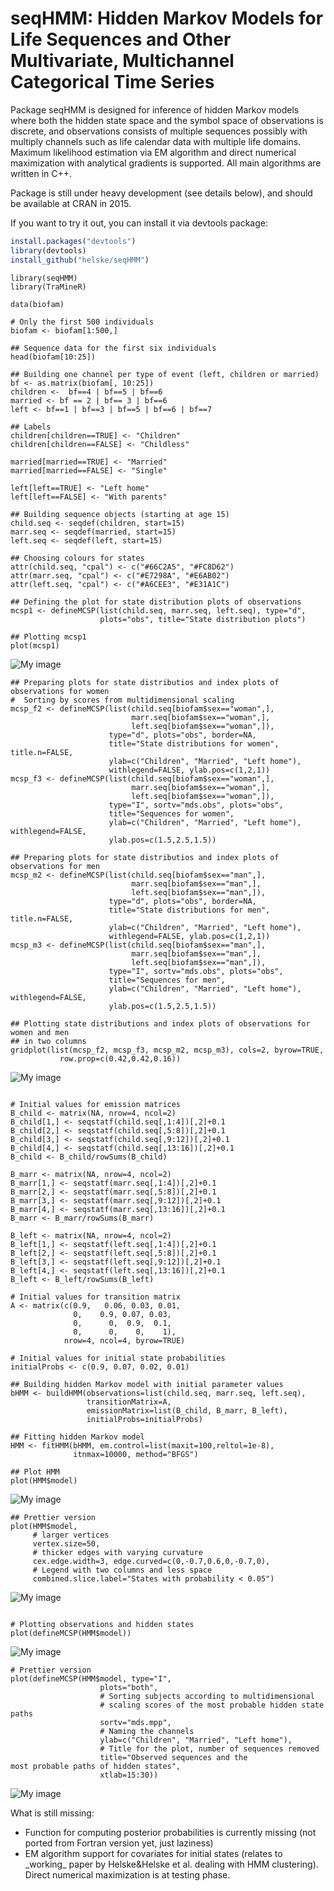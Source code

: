 seqHMM: Hidden Markov Models for Life Sequences and Other Multivariate, Multichannel Categorical Time Series
====================================================================================================

Package seqHMM is designed for inference of hidden Markov models
    where both the hidden state space and the symbol space of observations is
    discrete, and observations consists of multiple sequences possibly with
    multiply channels such as life calendar data with multiple life domains.
    Maximum likelihood estimation via EM algorithm and direct numerical
    maximization with analytical gradients is supported. All main algorithms
    are written in C++.

Package is still under heavy development (see details below), and should be available at CRAN in 2015.

If you want to try it out, you can install it via devtools package:

```R
install.packages("devtools")
library(devtools)
install_github("helske/seqHMM")
```

```
library(seqHMM)
library(TraMineR)

data(biofam)

# Only the first 500 individuals
biofam <- biofam[1:500,]

## Sequence data for the first six individuals
head(biofam[10:25])

## Building one channel per type of event (left, children or married)
bf <- as.matrix(biofam[, 10:25]) 
children <-  bf==4 | bf==5 | bf==6 
married <- bf == 2 | bf== 3 | bf==6 
left <- bf==1 | bf==3 | bf==5 | bf==6 | bf==7

## Labels
children[children==TRUE] <- "Children" 
children[children==FALSE] <- "Childless"

married[married==TRUE] <- "Married" 
married[married==FALSE] <- "Single"

left[left==TRUE] <- "Left home" 
left[left==FALSE] <- "With parents"

## Building sequence objects (starting at age 15)
child.seq <- seqdef(children, start=15) 
marr.seq <- seqdef(married, start=15) 
left.seq <- seqdef(left, start=15)

## Choosing colours for states
attr(child.seq, "cpal") <- c("#66C2A5", "#FC8D62")
attr(marr.seq, "cpal") <- c("#E7298A", "#E6AB02")
attr(left.seq, "cpal") <- c("#A6CEE3", "#E31A1C")

## Defining the plot for state distribution plots of observations
mcsp1 <- defineMCSP(list(child.seq, marr.seq, left.seq), type="d", 
                    plots="obs", title="State distribution plots")

## Plotting mcsp1
plot(mcsp1)
```
![My image](https://github.com/helske/seqHMM/blob/master/Examples/mcsp1.png)
```
## Preparing plots for state distributios and index plots of observations for women
#  Sorting by scores from multidimensional scaling
mcsp_f2 <- defineMCSP(list(child.seq[biofam$sex=="woman",],
                           marr.seq[biofam$sex=="woman",], 
                           left.seq[biofam$sex=="woman",]),
                      type="d", plots="obs", border=NA,
                      title="State distributions for women", title.n=FALSE,
                      ylab=c("Children", "Married", "Left home"), 
                      withlegend=FALSE, ylab.pos=c(1,2,1))
mcsp_f3 <- defineMCSP(list(child.seq[biofam$sex=="woman",],
                           marr.seq[biofam$sex=="woman",], 
                           left.seq[biofam$sex=="woman",]),
                      type="I", sortv="mds.obs", plots="obs", 
                      title="Sequences for women",
                      ylab=c("Children", "Married", "Left home"), withlegend=FALSE,
                      ylab.pos=c(1.5,2.5,1.5))

## Preparing plots for state distributios and index plots of observations for men
mcsp_m2 <- defineMCSP(list(child.seq[biofam$sex=="man",], 
                           marr.seq[biofam$sex=="man",], 
                           left.seq[biofam$sex=="man",]), 
                      type="d", plots="obs", border=NA,
                      title="State distributions for men", title.n=FALSE,
                      ylab=c("Children", "Married", "Left home"), 
                      withlegend=FALSE, ylab.pos=c(1,2,1))
mcsp_m3 <- defineMCSP(list(child.seq[biofam$sex=="man",],
                           marr.seq[biofam$sex=="man",], 
                           left.seq[biofam$sex=="man",]),
                      type="I", sortv="mds.obs", plots="obs", 
                      title="Sequences for men",
                      ylab=c("Children", "Married", "Left home"), withlegend=FALSE,
                      ylab.pos=c(1.5,2.5,1.5))

## Plotting state distributions and index plots of observations for women and men 
## in two columns 
gridplot(list(mcsp_f2, mcsp_f3, mcsp_m2, mcsp_m3), cols=2, byrow=TRUE, 
           row.prop=c(0.42,0.42,0.16))
```
![My image](https://github.com/helske/seqHMM/blob/master/Examples/gridplot.png)
```

# Initial values for emission matrices 
B_child <- matrix(NA, nrow=4, ncol=2) 
B_child[1,] <- seqstatf(child.seq[,1:4])[,2]+0.1 
B_child[2,] <- seqstatf(child.seq[,5:8])[,2]+0.1 
B_child[3,] <- seqstatf(child.seq[,9:12])[,2]+0.1 
B_child[4,] <- seqstatf(child.seq[,13:16])[,2]+0.1 
B_child <- B_child/rowSums(B_child)

B_marr <- matrix(NA, nrow=4, ncol=2) 
B_marr[1,] <- seqstatf(marr.seq[,1:4])[,2]+0.1 
B_marr[2,] <- seqstatf(marr.seq[,5:8])[,2]+0.1 
B_marr[3,] <- seqstatf(marr.seq[,9:12])[,2]+0.1 
B_marr[4,] <- seqstatf(marr.seq[,13:16])[,2]+0.1 
B_marr <- B_marr/rowSums(B_marr)

B_left <- matrix(NA, nrow=4, ncol=2) 
B_left[1,] <- seqstatf(left.seq[,1:4])[,2]+0.1 
B_left[2,] <- seqstatf(left.seq[,5:8])[,2]+0.1 
B_left[3,] <- seqstatf(left.seq[,9:12])[,2]+0.1 
B_left[4,] <- seqstatf(left.seq[,13:16])[,2]+0.1 
B_left <- B_left/rowSums(B_left)

# Initial values for transition matrix 
A <- matrix(c(0.9,   0.06, 0.03, 0.01,
              0,    0.9, 0.07, 0.03, 
              0,      0,  0.9,  0.1, 
              0,      0,    0,    1), 
            nrow=4, ncol=4, byrow=TRUE)

# Initial values for initial state probabilities 
initialProbs <- c(0.9, 0.07, 0.02, 0.01)

## Building hidden Markov model with initial parameter values 
bHMM <- buildHMM(observations=list(child.seq, marr.seq, left.seq), 
                 transitionMatrix=A, 
                 emissionMatrix=list(B_child, B_marr, B_left),
                 initialProbs=initialProbs)

## Fitting hidden Markov model 
HMM <- fitHMM(bHMM, em.control=list(maxit=100,reltol=1e-8), 
              itnmax=10000, method="BFGS")

## Plot HMM
plot(HMM$model)
```
![My image](https://github.com/helske/seqHMM/blob/master/Examples/HMMdefault.png)
```
## Prettier version
plot(HMM$model, 
     # larger vertices 
     vertex.size=50, 
     # thicker edges with varying curvature 
     cex.edge.width=3, edge.curved=c(0,-0.7,0.6,0,-0.7,0),
     # Legend with two columns and less space
     combined.slice.label="States with probability < 0.05")
```
![My image](https://github.com/helske/seqHMM/blob/master/Examples/HMModel.png)
```

# Plotting observations and hidden states
plot(defineMCSP(HMM$model))
```
![My image](https://github.com/helske/seqHMM/blob/master/Examples/MCSPboth_default.png)
```
# Prettier version
plot(defineMCSP(HMM$model, type="I", 
                    plots="both", 
                    # Sorting subjects according to multidimensional
                    # scaling scores of the most probable hidden state paths
                    sortv="mds.mpp", 
                    # Naming the channels
                    ylab=c("Children", "Married", "Left home"), 
                    # Title for the plot, number of sequences removed
                    title="Observed sequences and the 
most probable paths of hidden states",
                    xtlab=15:30))
```
![My image](https://github.com/helske/seqHMM/blob/master/Examples/MCSPboth.png)

What is still missing:

<ul> 
 <li>Function for computing posterior probabilities is currently missing (not ported from Fortran version yet, just laziness)</li>
 <li>EM algorithm support for covariates for initial states (relates to _working_ paper by Helske&Helske et al. dealing with HMM clustering). Direct numerical maximization is at testing phase.</li>
</ul> 



